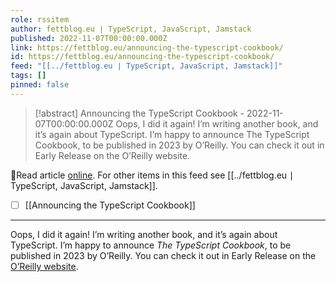 ```yaml
---
role: rssitem
author: fettblog․eu ∣ TypeScript, JavaScript, Jamstack
published: 2022-11-07T00:00:00.000Z
link: https://fettblog.eu/announcing-the-typescript-cookbook/
id: https://fettblog.eu/announcing-the-typescript-cookbook/
feed: "[[../fettblog․eu ∣ TypeScript, JavaScript, Jamstack]]"
tags: []
pinned: false
---
```

> [!abstract] Announcing the TypeScript Cookbook - 2022-11-07T00:00:00.000Z
> Oops, I did it again! I’m writing another book, and it’s again about TypeScript. I’m happy to announce The TypeScript Cookbook, to be published in 2023 by O’Reilly. You can check it out in Early Release on the O’Reilly website.

🔗Read article [online](https://fettblog.eu/announcing-the-typescript-cookbook/). For other items in this feed see [[../fettblog․eu ∣ TypeScript, JavaScript, Jamstack]].

- [ ] [[Announcing the TypeScript Cookbook]]
- - -
Oops, I did it again! I’m writing another book, and it’s again about TypeScript. I’m happy to announce _The TypeScript Cookbook_, to be published in 2023 by O’Reilly. You can check it out in Early Release on the [O’Reilly website](https://www.oreilly.com/library/view/typescript-cookbook/9781098136642/).
